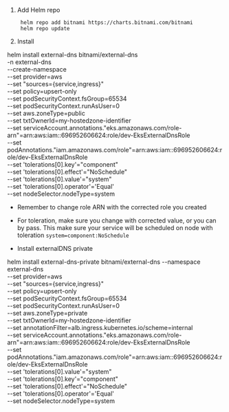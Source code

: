 1. Add Helm repo

        helm repo add bitnami https://charts.bitnami.com/bitnami
        helm repo update
2. Install

helm install external-dns bitnami/external-dns \
  -n external-dns \
  --create-namespace \
  --set provider=aws \
  --set "sources={service,ingress}" \
  --set policy=upsert-only \
  --set podSecurityContext.fsGroup=65534 \
  --set podSecurityContext.runAsUser=0 \
  --set aws.zoneType=public \
  --set txtOwnerId=my-hostedzone-identifier \
  --set serviceAccount.annotations."eks\.amazonaws\.com/role-arn"=arn:aws:iam::696952606624:role/dev-EksExternalDnsRole \
  --set podAnnotations."iam\.amazonaws\.com/role"=arn:aws:iam::696952606624:role/dev-EksExternalDnsRole \
  --set 'tolerations[0].key'="component" \
  --set 'tolerations[0].effect'="NoSchedule" \
  --set 'tolerations[0].value'="system" \
  --set 'tolerations[0].operator'='Equal' \
  --set nodeSelector.nodeType=system

* Remember to change role ARN with the corrected role you created
* For toleration, make sure you change with corrected value, or you can by pass. This make sure your service will be scheduled on node with toleration `system=component:NoSchedule`

* Install externalDNS private

helm install external-dns-private bitnami/external-dns         --namespace external-dns \
--set provider=aws \
--set "sources={service,ingress}" \
--set policy=upsert-only \
--set podSecurityContext.fsGroup=65534 \
--set podSecurityContext.runAsUser=0 \
--set aws.zoneType=private \
--set txtOwnerId=my-hostedzone-identifier \
--set annotationFilter=alb.ingress.kubernetes.io/scheme=internal \
--set serviceAccount.annotations."eks\.amazonaws\.com/role-arn"=arn:aws:iam::696952606624:role/dev-EksExternalDnsRole \
--set podAnnotations."iam\.amazonaws\.com/role"=arn:aws:iam::696952606624:role/dev-EksExternalDnsRole \
--set 'tolerations[0].value'="system" \
--set 'tolerations[0].key'="component" \
--set 'tolerations[0].effect'="NoSchedule" \
--set 'tolerations[0].operator'='Equal' \
--set nodeSelector.nodeType=system